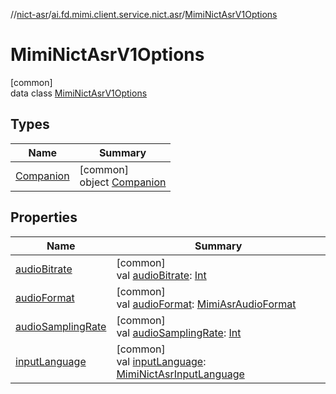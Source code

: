 //[nict-asr](../../../index.md)/[ai.fd.mimi.client.service.nict.asr](../index.md)/[MimiNictAsrV1Options](index.md)

# MimiNictAsrV1Options

[common]\
data class [MimiNictAsrV1Options](index.md)

## Types

| Name | Summary |
|---|---|
| [Companion](-companion/index.md) | [common]<br>object [Companion](-companion/index.md) |

## Properties

| Name | Summary |
|---|---|
| [audioBitrate](audio-bitrate.md) | [common]<br>val [audioBitrate](audio-bitrate.md): [Int](https://kotlinlang.org/api/core/kotlin-stdlib/kotlin/-int/index.html) |
| [audioFormat](audio-format.md) | [common]<br>val [audioFormat](audio-format.md): [MimiAsrAudioFormat](../../../../asr-core/asr-core/ai.fd.mimi.client.service.asr.core/-mimi-asr-audio-format/index.md) |
| [audioSamplingRate](audio-sampling-rate.md) | [common]<br>val [audioSamplingRate](audio-sampling-rate.md): [Int](https://kotlinlang.org/api/core/kotlin-stdlib/kotlin/-int/index.html) |
| [inputLanguage](input-language.md) | [common]<br>val [inputLanguage](input-language.md): [MimiNictAsrInputLanguage](../-mimi-nict-asr-input-language/index.md) |
